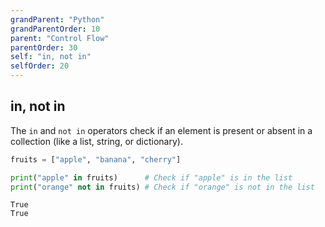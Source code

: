 ```yaml
---
grandParent: "Python"
grandParentOrder: 10
parent: "Control Flow"
parentOrder: 30
self: "in, not in"
selfOrder: 20
---
```


## in, not in
The `in` and `not in` operators check if an element is present or absent in a collection (like a list, string, or dictionary).

```python
fruits = ["apple", "banana", "cherry"]

print("apple" in fruits)      # Check if "apple" is in the list
print("orange" not in fruits) # Check if "orange" is not in the list
```
```output
True
True
```

